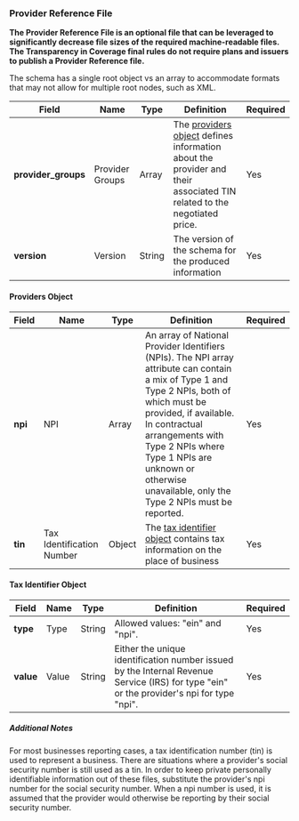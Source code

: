 ### Provider Reference File
**The Provider Reference File is an optional file that can be leveraged to significantly decrease file sizes of the required machine-readable files. The Transparency in Coverage final rules do not require plans and issuers to publish a Provider Reference file.**

The schema has a single root object vs an array to accommodate formats that may not allow for multiple root nodes, such as XML.

| Field | Name | Type | Definition | Required |
| ----- | ---- | ---- | ---------- | -------- |
| **provider_groups** | Provider Groups | Array | The [providers object](#providers-object) defines information about the provider and their associated TIN related to the negotiated price. | Yes |
| **version** | Version | String | The version of the schema for the produced information | Yes |

#### Providers Object
| Field | Name | Type | Definition | Required |
| ----- | ---- | ---- | ---------- | -------- |
| **npi** | NPI | Array | An array of National Provider Identifiers (NPIs). The NPI array attribute can contain a mix of Type 1 and Type 2 NPIs, both of which must be provided, if available. In contractual arrangements with Type 2 NPIs where Type 1 NPIs are unknown or otherwise unavailable, only the Type 2 NPIs must be reported. | Yes |
| **tin** | Tax Identification Number | Object | The [tax identifier object](#tax-identifier-object) contains tax information on the place of business | Yes |

#### Tax Identifier Object
| Field | Name | Type | Definition | Required |
| ----- | ---- | ---- | ---------- | -------- |
| **type** | Type | String | Allowed values: "ein" and "npi". | Yes |
| **value** | Value | String | Either the unique identification number issued by the Internal Revenue Service (IRS) for type "ein" or the provider's npi for type "npi". | Yes |

##### Additional Notes

For most businesses reporting cases, a tax identification number (tin) is used to represent a business. There are situations where a provider's social security number is still used as a tin. In order to keep private personally identifiable information out of these files, substitute the provider's npi number for the social security number. When a npi number is used, it is assumed that the provider would otherwise be reporting by their social security number.
